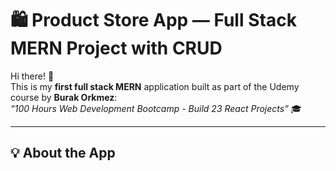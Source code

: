 # 🛍️ Product Store App — Full Stack MERN Project with CRUD

Hi there! 👋  
This is my **first full stack MERN** application built as part of the Udemy course by **Burak Orkmez**:  
_“100 Hours Web Development Bootcamp - Build 23 React Projects”_ 🎓

---

## 💡 About the App
